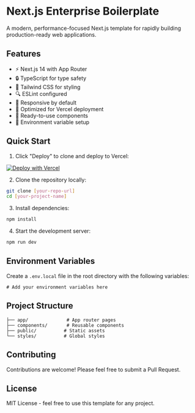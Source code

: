 # Next.js Enterprise Boilerplate

A modern, performance-focused Next.js template for rapidly building production-ready web applications.

## Features

- ⚡ Next.js 14 with App Router
- 🔒 TypeScript for type safety
- 🎨 Tailwind CSS for styling
- 🔍 ESLint configured
- 📱 Responsive by default
- 🚀 Optimized for Vercel deployment
- 🧩 Ready-to-use components
- 🔄 Environment variable setup

## Quick Start

1. Click "Deploy" to clone and deploy to Vercel:

[![Deploy with Vercel](https://vercel.com/button)](https://vercel.com/new/clone?repository-url=https://github.com/yourusername/nextjs-template)

2. Clone the repository locally:
```bash
git clone [your-repo-url]
cd [your-project-name]
```

3. Install dependencies:
```bash
npm install
```

4. Start the development server:
```bash
npm run dev
```

## Environment Variables

Create a `.env.local` file in the root directory with the following variables:
```plaintext
# Add your environment variables here
```

## Project Structure

```
├── app/              # App router pages
├── components/       # Reusable components
├── public/          # Static assets
└── styles/          # Global styles
```

## Contributing

Contributions are welcome! Please feel free to submit a Pull Request.

## License

MIT License - feel free to use this template for any project.